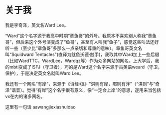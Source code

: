 # 关于我

我是李奇泽，英文名Ward Lee。

“Ward”这个名字源于我高中时期“章鱼哥”的外号。我原本不喜欢别人称我“章鱼哥”，但后来这个外号演变成了“鱼哥”，甚至有人叫我“鱼子”，感觉这些叫法还好听一些（至少比“章鱼哥”多那么一点亲切和尊重的意味）。章鱼哥英文名叫“Squidward Tentacles"(直译为鱿鱼沃德·触手)，我取其中Ward加上一些后缀（比如WardTTC，WardLee，Wardqz等）作为众多网站的网名。上大学后，我的mbti变成了ISFJ（守卫者），巧的是Ward这个名字来源于古英语weard（守卫，保护），于是决定英文名就叫Ward Lee。

我还有一个网名“有岸”，来源于《诗经·氓》“淇则有岸，隰则有泮”（“淇则”与“奇泽”谐音）。觉得“有岸”这个名字很有意义，像“一定会上岸”的意思，遂用来当包括vx在内的诸多网名。

这里有一句话 aawangjiexiashuidao